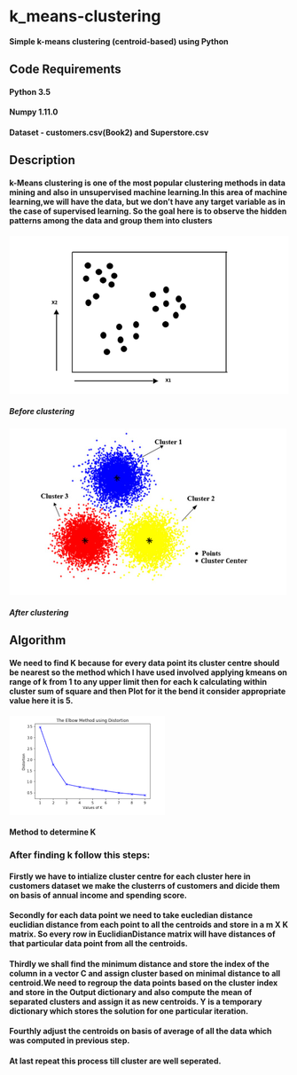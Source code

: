 # k_means-clustering

#### Simple k-means clustering (centroid-based) using Python

## Code Requirements

#### Python 3.5
#### Numpy 1.11.0
#### Dataset - customers.csv(Book2) and Superstore.csv

## Description
#### k-Means clustering is one of the most popular clustering methods in data mining and also in unsupervised machine learning.In this area of machine learning,we will have the data, but we don’t have any target variable as in the case of supervised learning. So the goal here is to observe the hidden patterns among the data and group them into clusters

![Before Clustering](https://github.com/samyak3028/k_means-clustering/blob/main/before.png?raw=true)
##### Before clustering

![After Clustering](https://github.com/samyak3028/k_means-clustering/blob/main/after.jfif?raw=true)
##### After clustering

## Algorithm

#### We need to find K because for every data point its cluster centre should be nearest so the method which I have used involved applying kmeans on range of k from 1 to any upper limit then for each k calculating within cluster sum of square and then Plot for it the bend it consider appropriate value here it is 5.

![After Clustering](https://github.com/samyak3028/k_means-clustering/blob/main/k.png?raw=true)
#### Method to determine K


### After finding k follow this steps:

#### Firstly we have to intialize cluster centre for each cluster here in customers dataset we make the clusterrs of customers and dicide them on basis of annual income and spending score.

#### Secondly for each data point we need to take eucledian distance euclidian distance from each point to all the centroids and store in a m X K matrix. So every row in EuclidianDistance matrix will have distances of that particular data point from all the centroids.

#### Thirdly we shall find the minimum distance and store the index of the column in a vector C and assign cluster based on minimal distance to all centroid.We need to regroup the data points based on the cluster index  and store in the Output dictionary and also compute the mean of separated clusters and assign it as new centroids. Y is a temporary dictionary which stores the solution for one particular iteration.

#### Fourthly adjust the centroids on basis of average of all the data which was computed in previous step.

#### At last repeat this process till cluster are well seperated.



